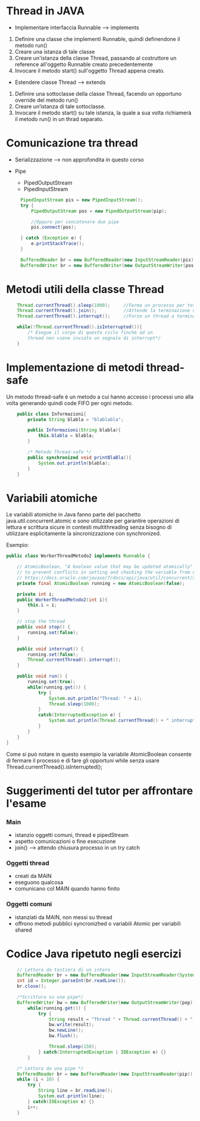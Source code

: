 # Thread in JAVA

- Implementare interfaccia Runnable --> implements

1. Definire una classe che implementi Runnable, quindi definendone il metodo run()
2. Creare una istanza di tale classe
3. Creare un'istanza della classe Thread, passando al costruttore un reference all'oggetto Runnable creato precedentemente
4. Invocare il metodo start() sull'oggetto Thread appena creato.

- Estendere classe Thread --> extends

1. Definire una sottoclasse della classe Thread, facendo un opportuno override del metodo run()
2. Creare un’istanza di tale sottoclasse.
3. Invocare il metodo start() su tale istanza, la quale a sua volta richiamerà il metodo run() in un thrad separato.

# Comunicazione tra thread

- Serializzazione --> non approfondita in questo corso
- Pipe

  - PipedOutputStream
  - PipedInputStream

  ```java
    PipedInputStream pis = new PipedInputStream();
    try {
        PipedOutputStream pos = new PipedOutputStream(pip);

        //Oppure per concatenare due pipe
        pis.connect(pos);

    } catch (Exception e) {
        e.printStackTrace();
    }

    BufferedReader br = new BufferedReader(new InputStreamReader(pis));
    BufferedWriter br = new BufferedWriter(new OutputStreamWriter(pos));
  ```

# Metodi utili della classe Thread

```java
    Thread.currentThread().sleep(1000);     //Ferma un processo per tot ms
    Thread.currentThread().join();          //Attende la terminazione di quel thread
    Thread.currentThread().interrupt();     //Forzo un thread a terminare

    while(!Thread.currentThread().isInterrupted()){
        /* Esegue il corpo di questo ciclo finchè ad un
        thread non viene inviato un segnale di interrupt*/
    }


```

# Implementazione di metodi thread-safe

Un metodo thread-safe è un metodo a cui hanno accesso i processi uno alla volta generando quindi code FIFO per ogni metodo.

```java
    public class Informazioni{
        private String blabla = "blablabla";

        public Informazioni(String blabla){
            this.blabla = blabla;
        }

        /* Metodo Thread-safe */
        public synchronized void printBlaBla(){
            System.out.println(blabla);
        }
    }
```

# Variabili atomiche

Le variabili atomiche in Java fanno parte del pacchetto java.util.concurrent.atomic e sono utilizzate per garantire operazioni di lettura e scrittura sicure in contesti multithreading senza bisogno di utilizzare esplicitamente la sincronizzazione con synchronized.

Esempio:

```java
public class WorkerThreadMetodo2 implements Runnable {

	// AtomicBoolean, "A boolean value that may be updated atomically"
	// to prevent conflicts in setting and checking the variable from different threads
	// https://docs.oracle.com/javase/7/docs/api/java/util/concurrent/atomic/AtomicBoolean.html
    private final AtomicBoolean running = new AtomicBoolean(false);

	private int i;
	public WorkerThreadMetodo2(int i){
		this.i = i;
	}

    // stop the thread
    public void stop() {
        running.set(false);
    }

    public void interrupt() {
        running.set(false);
        Thread.currentThread().interrupt();
    }

    public void run() {
        running.set(true);
        while(running.get()) {
            try {
				System.out.println("Thread: " + i);
                Thread.sleep(1000);
            }
			catch(InterruptedException e) {
                System.out.println(Thread.currentThread() + " interrupted, terminating...");
            }
        }
    }
}
```

Come si può notare in questo esempio la variabile AtomicBoolean consente di fermare il processo e di fare gli opportuni while senza usare Thread.currentThread().isInterrupted();

# Suggerimenti del tutor per affrontare l'esame

### Main

- istanzio oggetti comuni, thread e pipedStream
- aspetto comunicazioni o fine esecuzione
- join() --> attendo chiusura processo in un try catch

### Oggetti thread

- creati da MAIN
- eseguono qualcosa
- comunicano col MAIN quando hanno finito

### Oggetti comuni

- istanziati da MAIN, non messi su thread
- offrono metodi pubblici syncronizhed o variabili Atomic per variabili shared

# Codice Java ripetuto negli esercizi

```java
    // Lettura da tastiera di un intero
    BufferedReader br = new BufferedReader(new InputStreamReader(System.in));
    int id = Integer.parseInt(br.readLine());
    br.close();

    /*Scrittura su una pipe*/
    BufferedWriter bw = new BufferedWriter(new OutputStreamWriter(pop));
        while(running.get()) {
            try {
                String result = "Thread " + Thread.currentThread() + " con cpuLoad: " + (int)(Math.random() * 100);
                bw.write(result);
                bw.newLine();
                bw.flush();

                Thread.sleep(150);
            } catch(InterruptedException | IOException e) {}
        }

    /* Lettura da una pipe */
    BufferedReader br = new BufferedReader(new InputStreamReader(pip));
    while (i < 10) {
        try {
		    String line = br.readLine();
			System.out.println(line);
        } catch(IOException e) {}
        i++;
    }

```
